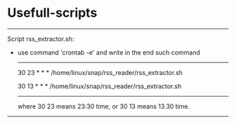 # Usefull-scripts

*************************************************************

Script rss_extractor.sh:

  - use command 'crontab -e' and write in the end such command
  
      --------------------------------------------------------
      
      30 23 * * * /home/linux/snap/rss_reader/rss_extractor.sh 
      
      30 13 * * * /home/linux/snap/rss_reader/rss_extractor.sh
      
      --------------------------------------------------------
    
     where 30 23 means 23:30 time, or 30 13 means 13.30 time.
    
*************************************************************

